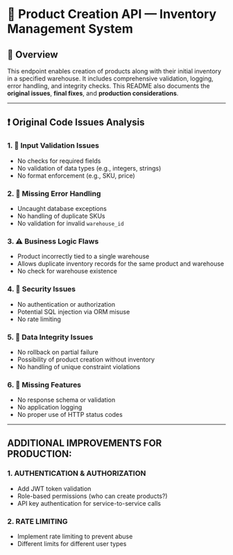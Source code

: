 # 🛒 Product Creation API — Inventory Management System

## 📌 Overview

This endpoint enables creation of products along with their initial inventory in a specified warehouse. It includes comprehensive validation, logging, error handling, and integrity checks. This README also documents the **original issues**, **final fixes**, and **production considerations**.

---

## ❗ Original Code Issues Analysis

### 1. 🚫 Input Validation Issues
- No checks for required fields
- No validation of data types (e.g., integers, strings)
- No format enforcement (e.g., SKU, price)

### 2. 🚨 Missing Error Handling
- Uncaught database exceptions
- No handling of duplicate SKUs
- No validation for invalid `warehouse_id`

### 3. ⚠️ Business Logic Flaws
- Product incorrectly tied to a single warehouse
- Allows duplicate inventory records for the same product and warehouse
- No check for warehouse existence

### 4. 🔐 Security Issues
- No authentication or authorization
- Potential SQL injection via ORM misuse
- No rate limiting

### 5. 🧩 Data Integrity Issues
- No rollback on partial failure
- Possibility of product creation without inventory
- No handling of unique constraint violations

### 6. 🧱 Missing Features
- No response schema or validation
- No application logging
- No proper use of HTTP status codes

---

## ADDITIONAL IMPROVEMENTS FOR PRODUCTION:

### 1. AUTHENTICATION & AUTHORIZATION
   - Add JWT token validation
   - Role-based permissions (who can create products?)
   - API key authentication for service-to-service calls

### 2. RATE LIMITING
   - Implement rate limiting to prevent abuse
   - Different limits for different user types

